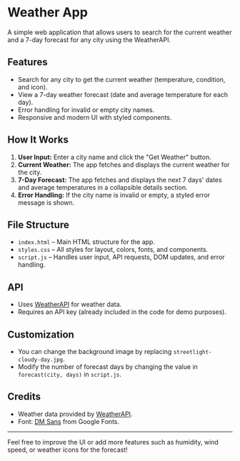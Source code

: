 # Weather App

A simple web application that allows users to search for the current weather and a 7-day forecast for any city using the WeatherAPI.

## Features
- Search for any city to get the current weather (temperature, condition, and icon).
- View a 7-day weather forecast (date and average temperature for each day).
- Error handling for invalid or empty city names.
- Responsive and modern UI with styled components.

## How It Works
1. **User Input:** Enter a city name and click the "Get Weather" button.
2. **Current Weather:** The app fetches and displays the current weather for the city.
3. **7-Day Forecast:** The app fetches and displays the next 7 days' dates and average temperatures in a collapsible details section.
4. **Error Handling:** If the city name is invalid or empty, a styled error message is shown.

## File Structure
- `index.html` – Main HTML structure for the app.
- `styles.css` – All styles for layout, colors, fonts, and components.
- `script.js` – Handles user input, API requests, DOM updates, and error handling.

## API
- Uses [WeatherAPI](https://www.weatherapi.com/) for weather data.
- Requires an API key (already included in the code for demo purposes).

## Customization
- You can change the background image by replacing `streetlight-cloudy-day.jpg`.
- Modify the number of forecast days by changing the value in `forecast(city, days)` in `script.js`.

## Credits
- Weather data provided by [WeatherAPI](https://www.weatherapi.com/).
- Font: [DM Sans](https://fonts.google.com/specimen/DM+Sans) from Google Fonts.

---

Feel free to improve the UI or add more features such as humidity, wind speed, or weather icons for the forecast!
